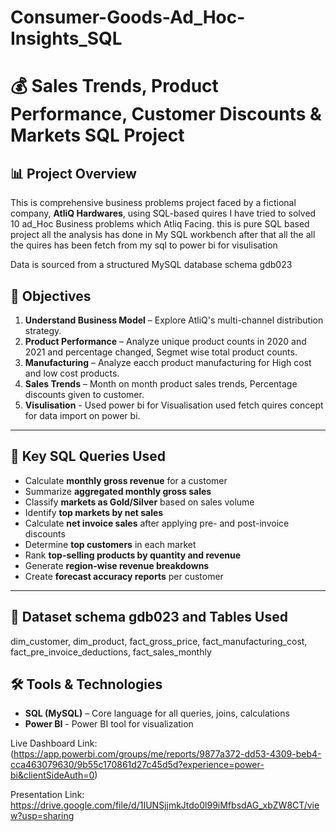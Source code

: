 # Consumer-Goods-Ad_Hoc-Insights_SQL


# 💰 Sales Trends, Product Performance, Customer Discounts & Markets SQL Project

## 📊 Project Overview

This is comprehensive business problems project faced by a fictional company, **AtliQ Hardwares**, using SQL-based quires I have tried to solved 10 ad_Hoc Business problems which Atliq Facing. this is pure SQL based project all the analysis has done in My SQL workbench after that all the all the quires has been fetch from my sql to power bi for visulisation

Data is sourced from a structured MySQL database schema gdb023 


## 🌟 Objectives

1. **Understand Business Model** – Explore AtliQ's multi-channel distribution strategy.
2. **Product Performance** – Analyze unique product counts in 2020 and 2021 and percentage changed, Segmet wise total product counts.
3. **Manufacturing** – Analyze eacch product manufacturing for High cost and low cost products. 
4. **Sales Trends** – Month on month product sales trends, Percentage discounts given to customer.
6. **Visulisation** - Used power bi for Visualisation used fetch quires concept for data import on power bi.

---

## 🧠 Key SQL Queries Used

* Calculate **monthly gross revenue** for a customer 
* Summarize **aggregated monthly gross sales**
* Classify **markets as Gold/Silver** based on sales volume
* Identify **top markets by net sales**
* Calculate **net invoice sales** after applying pre- and post-invoice discounts
* Determine **top customers** in each market
* Rank **top-selling products by quantity and revenue**
* Generate **region-wise revenue breakdowns**
* Create **forecast accuracy reports** per customer

---

## 📂 Dataset schema gdb023 and Tables Used 

 dim_customer, dim_product, fact_gross_price, fact_manufacturing_cost, fact_pre_invoice_deductions, fact_sales_monthly  


## 🛠️ Tools & Technologies

* **SQL (MySQL)** – Core language for all queries, joins, calculations
* **Power BI** - Power BI tool for visualization

Live Dashboard Link:  (https://app.powerbi.com/groups/me/reports/9877a372-dd53-4309-beb4-cca463079630/9b55c170861d27c45d5d?experience=power-bi&clientSideAuth=0)

Presentation Link:  https://drive.google.com/file/d/1IUNSjjmkJtdo0l99iMfbsdAG_xbZW8CT/view?usp=sharing
